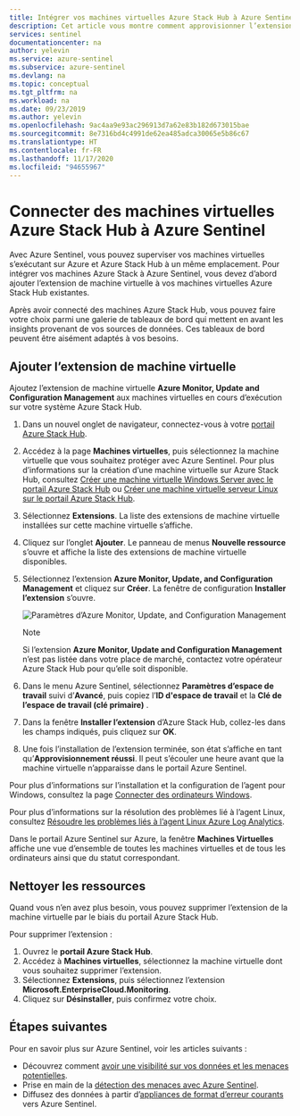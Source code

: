 ```yaml
---
title: Intégrer vos machines virtuelles Azure Stack Hub à Azure Sentinel | Microsoft Docs
description: Cet article vous montre comment approvisionner l’extension de machine virtuelle Azure Monitor, Update and Configuration Management sur des machines virtuelles Azure Stack Hub et commencer à les superviser avec Sentinel.
services: sentinel
documentationcenter: na
author: yelevin
ms.service: azure-sentinel
ms.subservice: azure-sentinel
ms.devlang: na
ms.topic: conceptual
ms.tgt_pltfrm: na
ms.workload: na
ms.date: 09/23/2019
ms.author: yelevin
ms.openlocfilehash: 9ac4aa9e93ac296913d7a62e83b182d673015bae
ms.sourcegitcommit: 8e7316bd4c4991de62ea485adca30065e5b86c67
ms.translationtype: HT
ms.contentlocale: fr-FR
ms.lasthandoff: 11/17/2020
ms.locfileid: "94655967"
---
```

# <a name="connect-azure-stack-hub-virtual-machines-to-azure-sentinel"></a>Connecter des machines virtuelles Azure Stack Hub à Azure Sentinel




Avec Azure Sentinel, vous pouvez superviser vos machines virtuelles s’exécutant sur Azure et Azure Stack Hub à un même emplacement. Pour intégrer vos machines Azure Stack à Azure Sentinel, vous devez d’abord ajouter l’extension de machine virtuelle à vos machines virtuelles Azure Stack Hub existantes. 

Après avoir connecté des machines Azure Stack Hub, vous pouvez faire votre choix parmi une galerie de tableaux de bord qui mettent en avant les insights provenant de vos sources de données. Ces tableaux de bord peuvent être aisément adaptés à vos besoins.



## <a name="add-the-virtual-machine-extension"></a>Ajouter l’extension de machine virtuelle 

Ajoutez l’extension de machine virtuelle **Azure Monitor, Update and Configuration Management** aux machines virtuelles en cours d’exécution sur votre système Azure Stack Hub. 

1. Dans un nouvel onglet de navigateur, connectez-vous à votre [portail Azure Stack Hub](/azure-stack/user/azure-stack-use-portal#access-the-portal).
2. Accédez à la page **Machines virtuelles**, puis sélectionnez la machine virtuelle que vous souhaitez protéger avec Azure Sentinel. Pour plus d’informations sur la création d’une machine virtuelle sur Azure Stack Hub, consultez [Créer une machine virtuelle Windows Server avec le portail Azure Stack Hub](/azure-stack/user/azure-stack-quick-windows-portal) ou [Créer une machine virtuelle serveur Linux sur le portail Azure Stack Hub](/azure-stack/user/azure-stack-quick-linux-portal).
3. Sélectionnez **Extensions**. La liste des extensions de machine virtuelle installées sur cette machine virtuelle s’affiche.
4. Cliquez sur l’onglet **Ajouter**. Le panneau de menus **Nouvelle ressource** s’ouvre et affiche la liste des extensions de machine virtuelle disponibles. 
5. Sélectionnez l’extension **Azure Monitor, Update, and Configuration Management** et cliquez sur **Créer**. La fenêtre de configuration **Installer l’extension** s’ouvre.

   ![Paramètres d’Azure Monitor, Update, and Configuration Management](./media/connect-azure-stack/azure-monitor-extension-fix.png)  

   >[!NOTE]
   > Si l’extension **Azure Monitor, Update and Configuration Management** n’est pas listée dans votre place de marché, contactez votre opérateur Azure Stack Hub pour qu’elle soit disponible.

6. Dans le menu Azure Sentinel, sélectionnez **Paramètres d’espace de travail** suivi d’**Avancé**, puis copiez l’**ID d'espace de travail** et la **Clé de l’espace de travail (clé primaire)** . 
1. Dans la fenêtre **Installer l’extension** d’Azure Stack Hub, collez-les dans les champs indiqués, puis cliquez sur **OK**.
1. Une fois l’installation de l’extension terminée, son état s’affiche en tant qu’**Approvisionnement réussi**. Il peut s’écouler une heure avant que la machine virtuelle n’apparaisse dans le portail Azure Sentinel.

Pour plus d’informations sur l’installation et la configuration de l’agent pour Windows, consultez la page [Connecter des ordinateurs Windows](../azure-monitor/platform/agent-windows.md#install-agent-using-setup-wizard).

Pour plus d’informations sur la résolution des problèmes lié à l’agent Linux, consultez [Résoudre les problèmes liés à l’agent Linux Azure Log Analytics](../azure-monitor/platform/agent-linux-troubleshoot.md).

Dans le portail Azure Sentinel sur Azure, la fenêtre **Machines Virtuelles** affiche une vue d’ensemble de toutes les machines virtuelles et de tous les ordinateurs ainsi que du statut correspondant. 

## <a name="clean-up-resources"></a>Nettoyer les ressources
Quand vous n’en avez plus besoin, vous pouvez supprimer l’extension de la machine virtuelle par le biais du portail Azure Stack Hub.

Pour supprimer l’extension :

1. Ouvrez le **portail Azure Stack Hub**.
2. Accédez à **Machines virtuelles**, sélectionnez la machine virtuelle dont vous souhaitez supprimer l’extension.
3. Sélectionnez **Extensions**, puis sélectionnez l’extension **Microsoft.EnterpriseCloud.Monitoring**.
4. Cliquez sur **Désinstaller**, puis confirmez votre choix.

## <a name="next-steps"></a>Étapes suivantes

Pour en savoir plus sur Azure Sentinel, voir les articles suivants :
- Découvrez comment [avoir une visibilité sur vos données et les menaces potentielles](quickstart-get-visibility.md).
- Prise en main de la [détection des menaces avec Azure Sentinel](tutorial-detect-threats-built-in.md).
- Diffusez des données à partir d’[appliances de format d’erreur courants](connect-common-event-format.md) vers Azure Sentinel.